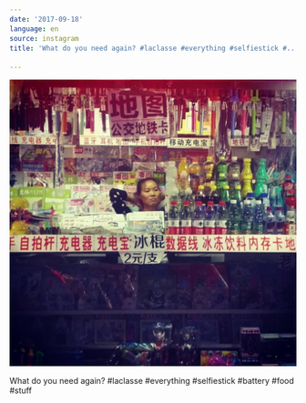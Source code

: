 ```yaml
---
date: '2017-09-18'
language: en
source: instagram
title: 'What do you need again? #laclasse #everything #selfiestick #...'

---
```


![](/uploads/instagram/201709/57fd105ff24d0df3149833cec51dd1b7.jpg)

What do you need again? #laclasse #everything #selfiestick #battery #food #stuff
            
